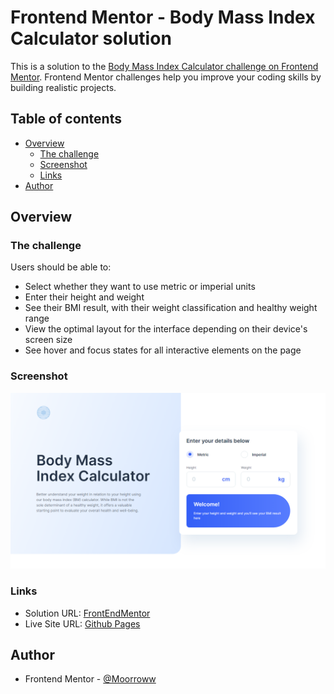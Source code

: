 # Frontend Mentor - Body Mass Index Calculator solution

This is a solution to the [Body Mass Index Calculator challenge on Frontend Mentor](https://www.frontendmentor.io/challenges/body-mass-index-calculator-brrBkfSz1T). Frontend Mentor challenges help you improve your coding skills by building realistic projects.

## Table of contents

- [Overview](#overview)
  - [The challenge](#the-challenge)
  - [Screenshot](#screenshot)
  - [Links](#links)
- [Author](#author)

## Overview

### The challenge

Users should be able to:

- Select whether they want to use metric or imperial units
- Enter their height and weight
- See their BMI result, with their weight classification and healthy weight range
- View the optimal layout for the interface depending on their device's screen size
- See hover and focus states for all interactive elements on the page

### Screenshot

![](./screenshot.png)

### Links

- Solution URL: [FrontEndMentor](https://www.frontendmentor.io/solutions/bmi-calculator-K8HSKVlTa1)
- Live Site URL: [Github Pages](https://moorroww.github.io/FrontEndMentor_bmi-calculator/)

## Author

- Frontend Mentor - [@Moorroww](https://www.frontendmentor.io/profile/Moorroww)
